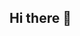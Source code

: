 ## Hi there 👋

<!--
**Ahmett13/Ahmett13** is a ✨ _special_ ✨ repository because its `README.md` (this file) appears on your GitHub profile.

Here are some ideas to get you started:

- 🔭 I’m currently studying at Atılım University.
- 🌱 I’m currently learning English and Python.
- 👯 I’m looking to collaborate on ...
- 📫 How to reach me: ...
- 😄 Pronouns: 
- ⚡ Fun fact: 
-->
